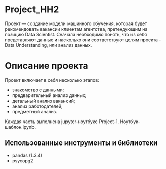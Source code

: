 # Project_HH2
 Проект — создание модели машинного обучения, которая будет рекомендовать вакансии клиентам агентства, претендующим на позицию Data Scientist. Сначала необходимо понять, что из себя представляют данные и насколько они соответствуют целям проекта -  Data Understanding, или анализ данных. 
 # Описание проекта
 Проект включает в себя несколько этапов:

 - знакомство с данными;
 - предварительный анализ данных;
 - детальный анализ вакансий;
 - анализ работодателей;
 - предметный анализ.

Каждая часть выполнена jupyter-ноутбуке Project-1. Ноутбук-шаблон.ipynb.


## Использованные инструменты и библиотеки
*  pandas (1.3.4)
*  psycopg2
